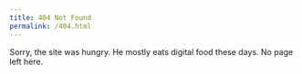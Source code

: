 ```yaml
---
title: 404 Not Found
permalink: /404.html
---
```


Sorry, the site was hungry. He mostly eats digital food these days. No page left here.
